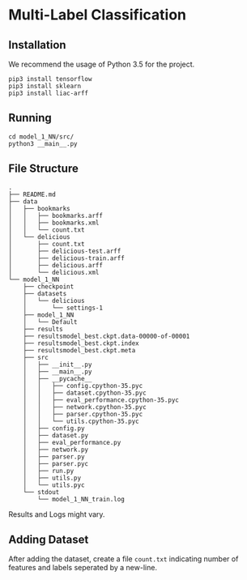 # Multi-Label Classification

## Installation 
We recommend the usage of Python 3.5 for the project.
```
pip3 install tensorflow
pip3 install sklearn
pip3 install liac-arff
```
## Running
```
cd model_1_NN/src/
python3 __main__.py
```

## File Structure 
```
.
├── README.md
├── data
│   ├── bookmarks
│   │   ├── bookmarks.arff
│   │   ├── bookmarks.xml
│   │   └── count.txt
│   └── delicious
│       ├── count.txt
│       ├── delicious-test.arff
│       ├── delicious-train.arff
│       ├── delicious.arff
│       └── delicious.xml
└── model_1_NN
    ├── checkpoint
    ├── datasets
    │   └── delicious
    │       └── settings-1
    ├── model_1_NN
    │   └── Default
    ├── results
    ├── resultsmodel_best.ckpt.data-00000-of-00001
    ├── resultsmodel_best.ckpt.index
    ├── resultsmodel_best.ckpt.meta
    ├── src
    │   ├── __init__.py
    │   ├── __main__.py
    │   ├── __pycache__
    │   │   ├── config.cpython-35.pyc
    │   │   ├── dataset.cpython-35.pyc
    │   │   ├── eval_performance.cpython-35.pyc
    │   │   ├── network.cpython-35.pyc
    │   │   ├── parser.cpython-35.pyc
    │   │   └── utils.cpython-35.pyc
    │   ├── config.py
    │   ├── dataset.py
    │   ├── eval_performance.py
    │   ├── network.py
    │   ├── parser.py
    │   ├── parser.pyc
    │   ├── run.py
    │   ├── utils.py
    │   └── utils.pyc
    └── stdout
        └── model_1_NN_train.log
```
Results and Logs might vary. 

## Adding Dataset
After adding the dataset, create a file `count.txt` indicating number of features and labels seperated by a new-line.
